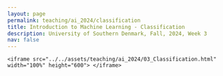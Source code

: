 ```yaml
---
layout: page
permalink: teaching/ai_2024/classification
title: Introduction to Machine Learning - Classification
description: University of Southern Denmark, Fall, 2024, Week 3
nav: false
---
```

<article>

    <iframe src="../../assets/teaching/ai_2024/03_Classification.html" width="100%" height="600"> </iframe>

</article>
